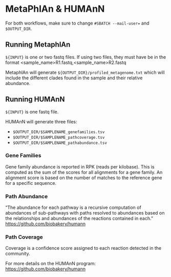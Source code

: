 # MetaPhlAn & HUMAnN

For both workflows, make sure to change `#SBATCH --mail-user=` and `$OUTPUT_DIR`.

## Running MetaphlAn

`${INPUT}` is one or two fastq files. If using two files, they must have be in the format <sample_name>R1.fastq,<sample_name>R2.fastq

MetaphlAn will generate `${OUTPUT_DIR}/profiled_metagenome.txt` which will include the different clades found in the sample and their relative abundance.


## Running HUMAnN

`${INPUT}` is one fastq file.


HUMAnN will generate three files:
* `$OUTPUT_DIR/$SAMPLENAME_genefamilies.tsv`
* `$OUTPUT_DIR/$SAMPLENAME_pathcoverage.tsv`
* `$OUTPUT_DIR/$SAMPLENAME_pathabundance.tsv`

### Gene Families
Gene family abundance is reported in RPK (reads per kilobase). This is computed as the sum of the scores for all alignments for a gene family. An alignment score is based on the number of matches to the reference gene for a specific sequence.

### Path Abundance
“The abundance for each pathway is a recursive computation of abundances of sub-pathways with paths resolved to abundances based on the relationships and abundances of the reactions contained in each.” https://github.com/biobakery/humann

### Path Coverage
Coverage is a confidence score assigned to each reaction detected in the community.


For more details on the HUMAnN program: https://github.com/biobakery/humann


